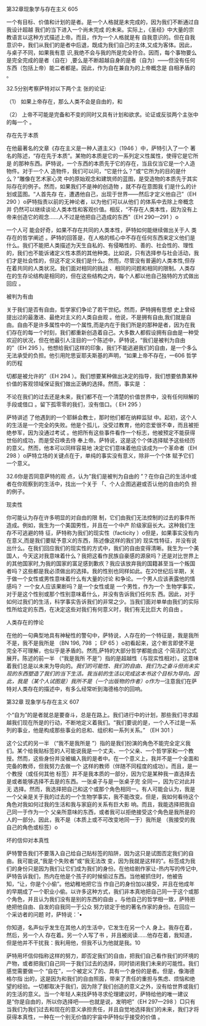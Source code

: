 第32章现象学与存在主义 605

一个有目标、价值和计划的是者。是一个人格就是未完成的，因为我们不断通过自我设计超越 我们的当下进入一个尚未完成 的未来。实际上，《圣经》中大量的宗教语言以这种方式描述上帝。而且，作为一个人格就是有 自我意识的。但在自我意识中，我们从我们的是者中后退，既成为我们自己的主体,又成为客体。因此，与桌子不同，如果我有意 识,我绝不会与我的所是完全符合。因而，每个事物要么是完全完成的是者（自在）,要么是不断超越自身的是者（自为）——但没有任何东西（包括上帝）能二者都是。因此，作为自在兼自为的上帝概念是 自相矛盾的 。

32.5分别考察萨特对以下两个主 张的论证:

（1） 如果上帝存在，那么人类不会是自由的，和

（2） 上帝不可能是完备和不变的同时又具有计划和欲求。论证或反驳两个主张中的每一个 。

存在先于本质

在他最著名的文章《存在主义是一种人道主义》（1946 ）中，萨特引入了一个 著名的陈述，“存在先于本质”。某物的本质是它的一系列定义性属性，使得它是它所是 的那种东西。萨特说，一个东西的本质先于它的存在，当且仅当它是一个人造物件。对于一个人 造物件，我们可以问，“它是什么？”或“它所为的目的是什么？”雕像在艺术家心灵 中的原始观念和建筑师的蓝图，是受造物的本质先于其实际存在的例子。然而，如果我们不是神的创造物 ，就不存在意图我 们是什么的计划或蓝图。“人首先存 在，遭遇他自己，出现于世界——然后才定义他自己”（EH 290 ）o萨特指责以前的无神论者，以为他们可以从他们 的体系中去除上帝概念并 仍然可以继续谈论人类本性和客观价值。相反，“不存在人类本性，因为没有上帝来创造它的观念……人不过是他把自己造成的东西”（EH 290—291 ）o

一个人可 能会好奇，如果不存在共同的人类本性，萨特如何能继续做出关于人 类存在的哲学阐述 。萨特的回答是，在人格的核心中不存在任何东西来定义他们是什么。我们不能把人类描述为天生自私的、有侵略性的、善的、社会性的、理性的，我们也不能诉诸定义性本质的其他种类。比如说，只有选择参与社会活动，我们才是社会性的，但这不定义我们是什么。然而，尽管没有普遍的人类本性,但存在着共同的人类状况。我们面对相同的挑战 、相同的问题和相同的限制。人类存在的生存论结构是相同的，但在这些结构之内，每个人都以他自己独特的方式做出回应 。

被判为有由

关于我们是否有自由，哲学家们争论了若干世纪。然而，萨特拥有思想 史上曾经提出过的最激进、最绝对主义的人类自由观 。他说，不是拥有自由,我们就是自由。自由不是许多属性中的一个属性,而是内在于我们所是的那种是者，因为在我们存在的每一个时刻，我们都重新创造着自己。大多数人都假设拥有自由是一种受欢迎的状况，但在他最引人注目的一个陈述中，萨特说，“我们是被判为自由的”（EH 295 ）。他想给我们这样的印象，我们不能逃避我们的自由，是一个多么无法承受的负担。他引用陀思妥耶夫斯基的声明，“如果上帝不存在，一606 哲学的历程

切都是被允许的”（EH 294 ）。我们想要某种做出决定的指导，我们想要依靠某种价值的客观领域保证我们做出正确的选择。然而，事实是 ：

不论在我们的过去还是未来，我们都不在一个清楚的价值世界中，没有任何辩解的手段或借口 。留下孤零零的我们，没有借口。（ EH 295 ）

萨特讲述 了他遇到的一个耶稣会教士，那时他们都在纳粹监狱 中。起初，这个人的生活是一个完全的失败。他是个孤儿，没受过教育，他的恋爱很不幸，而且被拒绝参军，因为没通过考试 。他把所有这些事件看作一个标志，他被预定不能获得世俗的成功，而是受召唤去侍 奉上帝。萨特说，这是这个个体选择赋予这些经历的意义。然而，他本可以同样容易地 决定它们意味着他应该成为一个革命者（EH 298 ）o萨特立场的关键点在于，单纯的事实没有意义，除非一个个体 赋予它们一个意义。

32.6你是否同意萨特的观 点，认为”我们是被判为自由的 ”？在你自己的生活中或者在你观察到的生活中，找出一个关于 「、个人企图逃避或否认他的自由的负 担的例子。

现卖性

你可能认为存在许多明显的对自由的限 制，它们由我们无法控制的过去的事件所造成。例如，我生为一个美国男性，并且在一个中产 阶级家庭长大。这种我们生存不可逃避的特 征，萨特称为我们的现实性（facticity  ）o但是，如果事实没有内在意义,而是我们要赋予意义的东西，陈述像这样的我们的 现实性特征，并没有说出什么。在我们回应我们的现实性的方式中，我们的自由变得清晰。我生为一个美国人，今天这对我意味着什么？我把这看作民族自豪感的源泉吗？还是对比世界上的其他国家时,为我的国家的富足感到歉疚？我应该放弃我的国籍甚至当一个叛国者吗？这些都是我必须做出的选择。我的性别也同样如此。在20世纪后半期，关于做一个女性或男性意味着什么有大量的讨论 和争论。一个男人应该表露他的情感吗？ 一个女人应该果断吗？是一个女性或是 一个男性，作为一个 生物学事实，对于是这个性别或那个性别意味着什么，并没有告诉我们任何东 西。因此，对于如何过我们的生活，科学事实告诉我们的非常之少。当我们面对单单由我们的实际性所给定的东西，在决定这些对我们有何意义时，我们有无比巨大 的自由 。

人类存在的悖论

在他的一句典型地具有神秘性的警句中，萨特说，人存在的一个特征是，我是我所 不是，我不是我所是 （BN 196, 798 ； EP 65 ）o初看起来，这个断言即使不是完全不可理解，也似乎是矛盾的。然而,萨特的大部分哲学都能由这 个简洁的公式展开。陈述的前一半 （“我是我所 不是”）指的是超越性（与现实性相对）。这意味着我们总是以未来为导向的。*我们的可能性、我们的自由、我们为之奋斗但尚未实现的东西塑造了我们的当下生活。我当前的生活以完成这本书这个目标为导向。因此，我是（某个人试图是）我所不是（一个出版物的作者）o作为一*注意我们在萨特对人类存在的描述中，有多么经常听到海德格尔的回响。

第32章 现象学与存在主义 607

个“自为”的是者就总是要奋斗，总是在路上。我们进行中的计划，那些我们寻求超越我们现在所是的行动，不断地定义着我们。“我们要说的是，一个人不过是一系列的事业，他是构成那些事业的总和、组织和一系列关系。” （EH 301 ）

这个公式的另一半 （“我不是我所是 ”）指的是我们扮演的角色不能完全定义我们。某个给我贴标签的人可能说我是一个丈夫、一个父亲、一个哲学家和一个教授。然而，这些身份并没被编入我的是者中。在一个意义上，我并不是一个全面和完备的教师，但我努力去做一个 这样的教师（伴随不同程度的成功）。而且，是一个教授（或任何其他 标签）并不是我本质的一部分，因为它是某种我一直选择去是或者能够选择不去是的东西。一张桌子与是一张桌子完 全同一，因为它对此并无 选择。然而，我选择把自己和这个或那个角色相同一。有人可能会认为，我是一个父亲是关于我的过去的一个生物学事实，我不能改变。但是，我如何看待这个角色对我如何过我的生活和我与家庭的关系有巨大影 响。而且，我能选择把我自己同一于作为一个 父亲所意味的东西，或者我可以拒绝接受这个角色是我所是的人的一部分。因此，我不是（本质上或不可改变地同一于）我所是 （我接受的我自己的角色或标签）o

坏的信仰对本真性

萨特警告我们不要落入自己给自己贴标签的陷阱，因为这只是试图否定我们的自由。我可能说,“我是个失败者”或“我无法改 变，因为我就是这样的”。标签成为我们的身份只是因为我们让它们成为我们的身份。在他给剧作家让-热内写的传记中, 萨特告诉我们，热内在他是个孩子的时候偷过东西。当他被抓住时，他被告知，“让，你是个小偷”。他幼稚地把它当 作自己的身份加以接受，并且在他成年的早期成了一个职业小偷。以许多这种方式，我们非本真地把自己同一于这个或那个角色，并且认为我们没有是别的东西的自由 。与他自己的哲学相一致，萨特拒绝把他自由、自发的自我同一于公众 努力锁定于他的著名作家的身份。在回应一个采访者的问题 时，萨特说：'•

你知道，名声似乎发生在其他人的生活中，它发生在另一个人 身上。我存在着，然后，另一个人 存在着。另一个人写了书 ，并且被阅读……他存在着，我知道，但是他并不干扰我：我利用他，但我不认为他就是我。10

萨特用坏信仰指称这样的努力，即否定我们的自由，把我们自己看作我们的环境的产物，或者把我们自己同一于我们过去的选择，同时锁闭我们未来的可能性。我们感觉需要做一个 “自在”，一个被定义了的、具有一个身份的是者。但是，像海德格尔指 出的，这是因为和我们的自由照面，带来了责任的重担与焦虑、烦恼和绝望的经验。一切都取决于我们，因为除了我们创造的意义之外，没有给世界或我们的生活的意义。当一个年轻人来找萨特寻求伦理建议时，萨特给他的唯一建议是“你是自由的，所以你选择吧——也就是说，发明吧”（EH 297—298 ）□只有当我们为我们过去和现在的意义承担责任，并且自觉地选择我们的未来，我们才将获得本真性，一种在一个别无价值的宇宙中萨特似乎接受的价值 。

